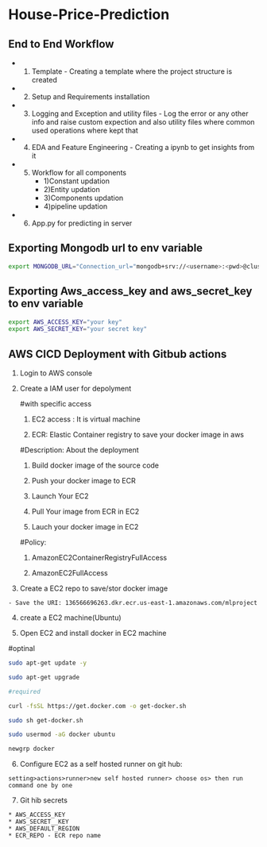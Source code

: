 # House-Price-Prediction


## End to End Workflow

* 1) Template - Creating a template where the project structure is created 
* 2) Setup and Requirements installation
* 3) Logging and Exception and utility files - Log the error or any other info and raise custom expection and also utility files where common used operations where kept that
* 4) EDA and Feature Engineering - Creating a ipynb to get insights from it
* 5) Workflow for all components
     * 1)Constant updation
     * 2)Entity updation
     * 3)Components updation
     * 4)pipeline updation
* 6) App.py for predicting in server 


## Exporting Mongodb url to env variable
```bash
export MONGODB_URL="Connection_url="mongodb+srv://<username>:<pwd>@cluster0.ecs8wjl.mongodb.net/?retryWrites=true&w=majority&appName=Cluster0"
```
## Exporting Aws_access_key and aws_secret_key to env variable
```bash
export AWS_ACCESS_KEY="your key"
export AWS_SECRET_KEY="your secret key"
```

## AWS CICD Deployment with Gitbub actions
1. Login to AWS console
2. Create a IAM user for depolyment

     #with specific access
     1. EC2 access : It is virtual machine

     2. ECR: Elastic Container registry to save your docker image in aws

     #Description: About the deployment

     1. Build docker image of the source code

     2. Push your docker image to ECR

     3. Launch Your EC2 

     4. Pull Your image from ECR in EC2

     5. Lauch your docker image in EC2

     #Policy:

     1. AmazonEC2ContainerRegistryFullAccess

     2. AmazonEC2FullAccess

3. Create a EC2 repo to save/stor docker image
```
- Save the URI: 136566696263.dkr.ecr.us-east-1.amazonaws.com/mlproject
```
4. create a EC2 machine(Ubuntu)

5. Open EC2 and install docker in EC2 machine 

#optinal
```bash
sudo apt-get update -y

sudo apt-get upgrade

#required

curl -fsSL https://get.docker.com -o get-docker.sh

sudo sh get-docker.sh

sudo usermod -aG docker ubuntu

newgrp docker
```
6. Configure EC2 as a self hosted runner on git hub:
```
setting>actions>runner>new self hosted runner> choose os> then run command one by one
```
7. Git hib secrets
```
* AWS_ACCESS_KEY
* AWS_SECRET__KEY
* AWS_DEFAULT_REGION 
* ECR_REPO - ECR repo name 
```` 